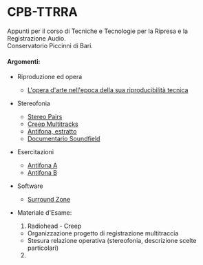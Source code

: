 # CPB-TTRRA

Appunti per il corso di Tecniche e Tecnologie per la Ripresa e la Registrazione Audio.    
Conservatorio Piccinni di Bari.

#### Argomenti:

 - Riproduzione ed opera
   * [L'opera d'arte nell'epoca della sua riproducibilità tecnica](https://www.dropbox.com/s/nxfjonzm168p04m/benjamin_opera_arte_tecnica.pdf?dl=0)

 - Stereofonia
   * [Stereo Pairs](https://github.com/grammaton/stereo-pairs)
   * [Creep Multitracks](https://www.dropbox.com/s/c2jq8vs6gqvn2ee/Creep.mogg?dl=0)
   * [Antifona, estratto](https://www.dropbox.com/s/ckev5c651hx5kr8/estratto.flac?dl=0)
   * [Documentario Soundfield](https://www.youtube.com/watch?v=X23hZNoSkUs)

 - Esercitazioni
   * [Antifona A](https://www.dropbox.com/s/w00rx24hkdfqibs/Antifona-A.zip?dl=0)
   * [Antifona B](https://www.dropbox.com/s/8temnngqieth9h8/Antifona-B.zip?dl=0)

- Software
  * [Surround Zone](https://en.rode.com/soundfieldplugin)

- Materiale d'Esame:
  1. Radiohead - Creep
    * Organizzazione progetto di registrazione multitraccia
    * Stesura relazione operativa (stereofonia, descrizione scelte particolari)
  2. 
